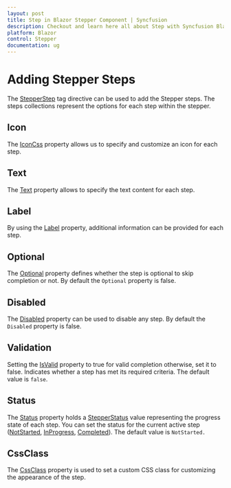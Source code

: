 ```yaml
---
layout: post
title: Step in Blazor Stepper Component | Syncfusion
description: Checkout and learn here all about Step with Syncfusion Blazor Stepper component in Blazor Server App and Blazor WebAssembly App.
platform: Blazor
control: Stepper
documentation: ug
---
```


# Adding Stepper Steps

The [StepperStep](https://help.syncfusion.com/cr/blazor/Syncfusion.Blazor.Navigations.StepperStep.html) tag directive can be used to add the Stepper steps. The steps collections represent the options for each step within the stepper.

## Icon

The [IconCss](https://help.syncfusion.com/cr/blazor/Syncfusion.Blazor.Navigations.StepperStep.html#Syncfusion_Blazor_Navigations_StepperStep_IconCss) property allows us to specify and customize an icon for each step.

## Text

The [Text](https://help.syncfusion.com/cr/blazor/Syncfusion.Blazor.Navigations.StepperStep.html#Syncfusion_Blazor_Navigations_StepperStep_Text) property allows to specify the text content for each step.

## Label

By using the [Label](https://help.syncfusion.com/cr/blazor/Syncfusion.Blazor.Navigations.StepperStep.html#Syncfusion_Blazor_Navigations_StepperStep_Label) property, additional information can be provided for each step.

## Optional

The [Optional](https://help.syncfusion.com/cr/blazor/Syncfusion.Blazor.Navigations.StepperStep.html#Syncfusion_Blazor_Navigations_StepperStep_Optional) property defines whether the step is optional to skip completion or not. By default the `Optional` property is false.

## Disabled

The [Disabled](https://help.syncfusion.com/cr/blazor/Syncfusion.Blazor.Navigations.StepperStep.html#Syncfusion_Blazor_Navigations_StepperStep_Disabled) property can be used to disable any step. By default the `Disabled` property is false.

## Validation

Setting the [IsValid](https://help.syncfusion.com/cr/blazor/Syncfusion.Blazor.Navigations.StepperStep.html#Syncfusion_Blazor_Navigations_StepperStep_IsValid) property to true for valid completion otherwise, set it to false. Indicates whether a step has met its required criteria. The default value is `false`.

## Status

The [Status](https://help.syncfusion.com/cr/blazor/Syncfusion.Blazor.Navigations.StepperStep.html#Syncfusion_Blazor_Navigations_StepperStep_Status) property holds a [StepperStatus](https://help.syncfusion.com/cr/blazor/Syncfusion.Blazor.Navigations.StepperStatus.html) value representing the progress state of each step. You can set the status for the current active step ([NotStarted](https://help.syncfusion.com/cr/blazor/Syncfusion.Blazor.Navigations.StepperStatus.html#Syncfusion_Blazor_Navigations_StepperStatus_NotStarted), [InProgress](https://help.syncfusion.com/cr/blazor/Syncfusion.Blazor.Navigations.StepperStatus.html#Syncfusion_Blazor_Navigations_StepperStatus_InProgress), [Completed](https://help.syncfusion.com/cr/blazor/Syncfusion.Blazor.Navigations.StepperStatus.html#Syncfusion_Blazor_Navigations_StepperStatus_Completed)). The default value is `NotStarted.`

## CssClass

The [CssClass](https://help.syncfusion.com/cr/blazor/Syncfusion.Blazor.Navigations.StepperStep.html#Syncfusion_Blazor_Navigations_StepperStep_CssClass) property is used to set a custom CSS class for customizing the appearance of the step.
